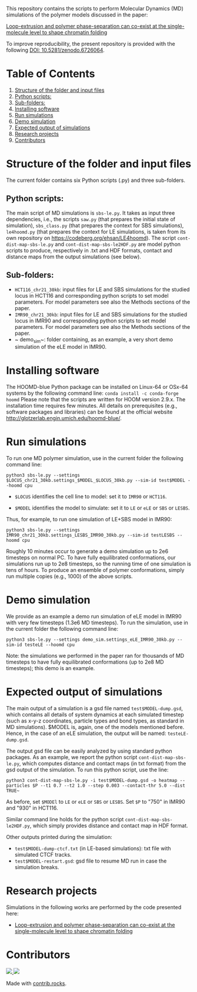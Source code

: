 
This repository contains the scripts to perform Molecular Dynamics (MD) simulations of the polymer models discussed in the paper:

[Loop-extrusion and polymer phase-separation can co-exist at the single-molecule level to shape chromatin folding](https://www.biorxiv.org/content/10.1101/2021.11.02.466589v1)

To improve reproducibility, the present repository is provided with the following [DOI: 10.5281/zenodo.6726064](https://doi.org/10.5281/zenodo.6726064).

# Table of Contents

1.  [Structure of the folder and input files](#orgd8d06c7)
   1.  [Python scripts:](#org64e7fd0)
   2.  [Sub-folders:](#orgb9108a2)
2.  [Installing software](#org6d7c358)
3.  [Run simulations](#org93e1704)
4.  [Demo simulation](#orga3d6646)
5.  [Expected output of simulations](#org4b3a092)
6.  [Research projects](#org658b6d5)
7.  [Contributors](#org1af79e9)



<a id="orgd8d06c7"></a>

# Structure of the folder and input files

The current folder contains six Python scripts (.py) and three sub-folders.


<a id="org64e7fd0"></a>

## Python scripts:

The main script of MD simulations is `sbs-le.py`. It takes as input three dependencies, i.e., the scripts `saw.py` (that prepares the initial state of simulation), `sbs_class.py` (that prepares the context for SBS simulations), `le4hoomd.py` (that prepares the context for LE simulations, is taken from its own repository on <https://codeberg.org/ehsan/LE4hoomd>). The script `cont-dist-map-sbs-le.py` and `cont-dist-map-sbs-le2HDF.py` are model python scripts to produce, respectively in .txt and HDF formats, contact and distance maps from the output simulations (see below).


<a id="orgb9108a2"></a>

## Sub-folders:

-   `HCT116_chr21_30kb`: input files for LE and SBS simulations for the studied locus in HCT116 and corresponding python scripts to set model parameters. For model parameters see also the Methods sections of the paper.
-   `IMR90_chr21_30kb`: input files for LE and SBS simulations for the studied locus in IMR90 and corresponding python scripts to set model parameters. For model parameters see also the Methods sections of the paper.
-   ~ demo<sub>sim</sub>~: folder containing, as an example, a very short demo simulation of the eLE model in IMR90.


<a id="org6d7c358"></a>

# Installing software

The HOOMD-blue Python package can be installed on Linux-64 or OSx-64 systems by the following command line:
`conda install -c conda-forge hoomd`
Please note that the scripts are written for HOOM version 2.9.x. The installation time requires few minutes. All details on prerequisites (e.g., software packages and libraries) can be found at the official website <http://glotzerlab.engin.umich.edu/hoomd-blue/>.


<a id="org93e1704"></a>

# Run simulations

To run one MD polymer simulation, use in the current folder the following command line:

    python3 sbs-le.py --settings $LOCUS_chr21_30kb.settings_$MODEL_$LOCUS_30kb.py --sim-id test$MODEL --hoomd cpu

-   `$LOCUS` identifies the cell line to model: set it to `IMR90` or `HCT116`.

-   `$MODEL` identifies the model to simulate: set it to `LE` or `eLE` or `SBS` or `LESBS`.

Thus, for example, to run one simulation of LE+SBS model in IMR90:

    python3 sbs-le.py --settings IMR90_chr21_30kb.settings_LESBS_IMR90_30kb.py --sim-id testLESBS --hoomd cpu

Roughly 10 minutes occur to generate a demo simulation up to 2e6 timesteps on normal PC. To have fully equilibrated conformations, our simulations run up to 2e8 timesteps, so the running time of one simulation is tens of hours. To produce an ensemble of polymer conformations, simply run multiple copies (e.g., 1000) of the above scripts.


<a id="orga3d6646"></a>

# Demo simulation

We provide as an example a demo run simulation of eLE model in IMR90 with very few timesteps (1.3e6 MD timesteps). To run the simulation, use in the current folder the following command line:

    python3 sbs-le.py --settings demo_sim.settings_eLE_IMR90_30kb.py --sim-id testeLE --hoomd cpu

Note: the simulations we performed in the paper ran for thousands of MD timesteps to have fully equilibrated conformations (up to 2e8 MD timesteps); this demo is an example.


<a id="org4b3a092"></a>

# Expected output of simulations

The main output of a simulation is a gsd file named `test$MODEL-dump.gsd`, which contains all details of system dynamics at each simulated timestep (such as x-y-z coordinates, particle types and bond types, as standard in MD simulations). $MODEL is, again, one of the models mentioned before. Hence, in the case of an eLE simulation, the output will be named: `testeLE-dump.gsd`.

The output gsd file can be easily analyzed by using standard python packages. As an example, we report the python script `cont-dist-map-sbs-le.py`, which computes distance and contact maps (in txt format) from the gsd output of the simulation. To run this python script, use the line:

    python3 cont-dist-map-sbs-le.py -i test$MODEL-dump.gsd -o heatmap --particles $P --t1 0.7 --t2 1.0 --step 0.003 --contact-thr 5.0 --dist TRUE~

As before, set `$MODEl` to `LE` or `eLE` or `SBS` or `LESBS`. Set `$P` to "750" in IMR90 and "930" in HCT116.

Similar command line holds for the python script `cont-dist-map-sbs-le2HDF.py`, which simply provides distance and contact map in HDF format.

Other outputs printed during the simulation:

-   `test$MODEL-dump-ctcf.txt` (in LE-based simulations): txt file with simulated CTCF tracks.
-   `test$MODEL-restart.gsd`: gsd file to resume MD run in case the simulation breaks.


<a id="org658b6d5"></a>

# Research projects

Simulations in the following works are performed by the code presented here:

-   [Loop-extrusion and polymer phase-separation can co-exist at the single-molecule level to shape chromatin folding](https://www.biorxiv.org/content/10.1101/2021.11.02.466589v1)


<a id="org1af79e9"></a>

# Contributors

<a href="https://github.com/ehsanirani/PhaseSeparation-LoopExtrusion-MD/graphs/contributors">
  <img src="https://contrib.rocks/image?repo=ehsanirani/PhaseSeparation-LoopExtrusion-MD" />
   <img src="https://contrib.rocks/image?repo=ehsanirani/PhaseSeparation-LoopExtrusion-MD" />
</a>

Made with [contrib.rocks](https://contrib.rocks).

